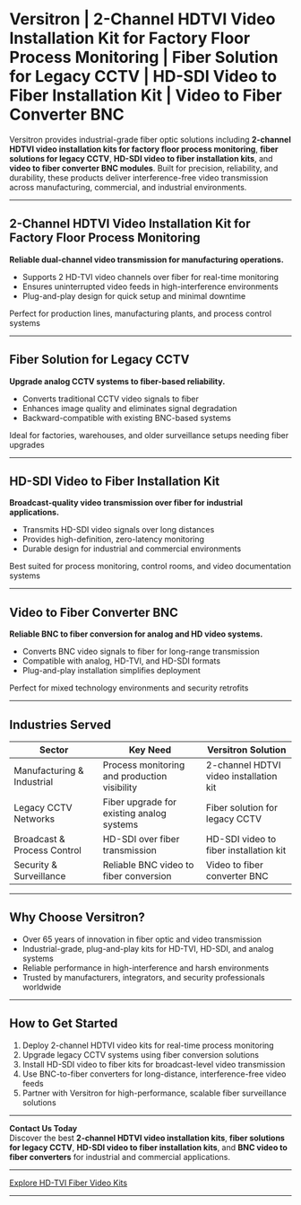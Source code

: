 # Versitron | 2-Channel HDTVI Video Installation Kit for Factory Floor Process Monitoring | Fiber Solution for Legacy CCTV | HD-SDI Video to Fiber Installation Kit | Video to Fiber Converter BNC

Versitron provides industrial-grade fiber optic solutions including **2-channel HDTVI video installation kits for factory floor process monitoring**, **fiber solutions for legacy CCTV**, **HD-SDI video to fiber installation kits**, and **video to fiber converter BNC modules**. Built for precision, reliability, and durability, these products deliver interference-free video transmission across manufacturing, commercial, and industrial environments.

---

## 2-Channel HDTVI Video Installation Kit for Factory Floor Process Monitoring

**Reliable dual-channel video transmission for manufacturing operations.**

- Supports 2 HD-TVI video channels over fiber for real-time monitoring  
- Ensures uninterrupted video feeds in high-interference environments  
- Plug-and-play design for quick setup and minimal downtime  

Perfect for production lines, manufacturing plants, and process control systems  

---

## Fiber Solution for Legacy CCTV

**Upgrade analog CCTV systems to fiber-based reliability.**

- Converts traditional CCTV video signals to fiber  
- Enhances image quality and eliminates signal degradation  
- Backward-compatible with existing BNC-based systems  

Ideal for factories, warehouses, and older surveillance setups needing fiber upgrades  

---

## HD-SDI Video to Fiber Installation Kit

**Broadcast-quality video transmission over fiber for industrial applications.**

- Transmits HD-SDI video signals over long distances  
- Provides high-definition, zero-latency monitoring  
- Durable design for industrial and commercial environments  

Best suited for process monitoring, control rooms, and video documentation systems  

---

## Video to Fiber Converter BNC

**Reliable BNC to fiber conversion for analog and HD video systems.**

- Converts BNC video signals to fiber for long-range transmission  
- Compatible with analog, HD-TVI, and HD-SDI formats  
- Plug-and-play installation simplifies deployment  

Perfect for mixed technology environments and security retrofits  

---

## Industries Served

| Sector                     | Key Need                                           | Versitron Solution                                         |
|-----------------------------|---------------------------------------------------|------------------------------------------------------------|
| Manufacturing & Industrial  | Process monitoring and production visibility      | 2-channel HDTVI video installation kit                     |
| Legacy CCTV Networks        | Fiber upgrade for existing analog systems         | Fiber solution for legacy CCTV                             |
| Broadcast & Process Control | HD-SDI over fiber transmission                    | HD-SDI video to fiber installation kit                     |
| Security & Surveillance     | Reliable BNC video to fiber conversion            | Video to fiber converter BNC                               |

---

## Why Choose Versitron?

- Over 65 years of innovation in fiber optic and video transmission  
- Industrial-grade, plug-and-play kits for HD-TVI, HD-SDI, and analog systems  
- Reliable performance in high-interference and harsh environments  
- Trusted by manufacturers, integrators, and security professionals worldwide  

---

## How to Get Started

1. Deploy 2-channel HDTVI video kits for real-time process monitoring  
2. Upgrade legacy CCTV systems using fiber conversion solutions  
3. Install HD-SDI video to fiber kits for broadcast-level video transmission  
4. Use BNC-to-fiber converters for long-distance, interference-free video feeds  
5. Partner with Versitron for high-performance, scalable fiber surveillance solutions  

---

**Contact Us Today**  
Discover the best **2-channel HDTVI video installation kits**, **fiber solutions for legacy CCTV**, **HD-SDI video to fiber installation kits**, and **BNC video to fiber converters** for industrial and commercial applications.  

---

[Explore HD-TVI Fiber Video Kits](https://www.versitron.com/collections/hd-tvi-video-to-fiber-installation-kits)

---
